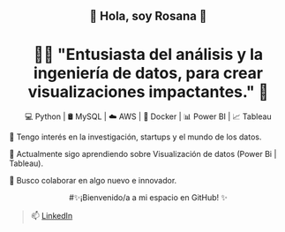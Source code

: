 
<div align="center">

## 👋 Hola, soy Rosana 👋

# 👩‍💻 "Entusiasta del análisis y la ingeniería de datos, para crear visualizaciones impactantes." 🚀

 💻 Python | 🛢️ MySQL | ☁️ AWS | 🐳 Docker | 📊 Power BI | 📈 Tableau

</div>


👀 Tengo interés en la investigación, startups y el mundo de los datos.

🌱 Actualmente sigo aprendiendo sobre Visualización de datos (Power Bi | Tableau).

💞️ Busco colaborar en algo nuevo e innovador.

<div align="center">






#✨¡Bienvenido/a a mi espacio en GitHub! ✨
</div>

>📫 [LinkedIn](https://www.linkedin.com/in/robruschini/)



